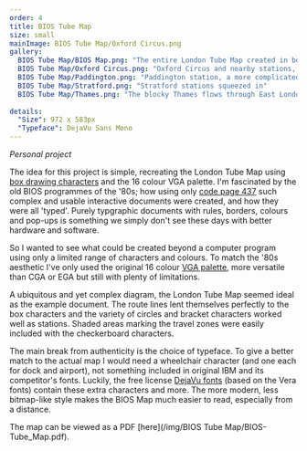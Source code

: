 ```yaml
---
order: 4
title: BIOS Tube Map
size: small
mainImage: BIOS Tube Map/Oxford Circus.png
gallery:
  BIOS Tube Map/BIOS Map.png: "The entire London Tube Map created in box drawing characters" 
  BIOS Tube Map/Oxford Circus.png: "Oxford Circus and nearby stations, the basic station designs"
  BIOS Tube Map/Paddington.png: "Paddington station, a more complicated design"
  BIOS Tube Map/Stratford.png: "Stratford stations squeezed in"
  BIOS Tube Map/Thames.png: "The blocky Thames flows through East London" 
 
details:
  "Size": 972 x 583px
  "Typeface": DejaVu Sans Mono
---
```


_Personal project_

The idea for this project is simple, recreating the London Tube Map using [box drawing characters](https://en.wikipedia.org/wiki/Box-drawing_character) and the 16 colour VGA palette. I'm fascinated by the old BIOS programmes of the '80s; how using only [code page 437](https://en.wikipedia.org/wiki/Code_page_437) such complex and usable interactive documents were created, and how they were all 'typed'. Purely typgraphic documents with rules, borders, colours and pop-ups is something we simply don't see these days with better hardware and software.

So I wanted to see what could be created beyond a computer program using only a limited range of characters and colours. To match the '80s aesthetic I've only used the original 16 colour [VGA palette](https://en.wikipedia.org/wiki/VGA_text_mode#SVGATextMode), more versatile than CGA or EGA but still with plenty of limitations.

A ubiquitous and yet complex diagram, the London Tube Map seemed ideal as the example document. The route lines lent themselves perfectly to the box characters and the variety of circles and bracket characters worked well as stations. Shaded areas marking the travel zones were easily included with the checkerboard characters.

The main break from authenticity is the choice of typeface. To give a better match to the actual map I would need a wheelchair character (and one each for dock and airport), not something included in original IBM and its competitor's fonts. Luckily, the free license [DejaVu fonts](https://dejavu-fonts.github.io) (based on the Vera fonts) contain these extra characters and more. The more modern, less bitmap-like style makes the BIOS Map much easier to read, especially from a distance.

The map can be viewed as a PDF [here](/img/BIOS Tube Map/BIOS-Tube_Map.pdf).